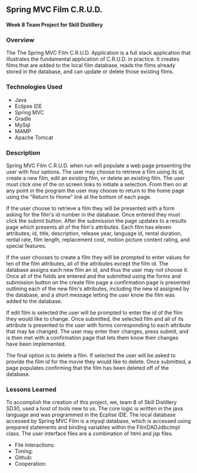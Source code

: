 ## Spring MVC Film C.R.U.D.

#### Week 8 Team Project for Skill Distillery

### Overview
 The The Spring MVC Film C.R.U.D. Application is a full stack application that illustrates the fundamental application of C.R.U.D. in practice. It creates films that are added to the local film database, reads the films already stored in the database, and can update or delete those existing films.

### Technologies Used

* Java
* Eclipse IDE
* Spring MVC
* Gradle
* MySql
* MAMP
* Apache Tomcat

### Description
Spring MVC Film C.R.U.D. when run will populate a web page presenting the user with four options. The user may choose to retrieve a film using its id, create a new film, edit an existing film, or delete an existing film. The user must click one of the on screen links to initiate a selection. From then on at any point in the program the user may choose to return to the home page using the "Return to Home" link at the bottom of each page.

If the user choose to retrieve a film they will be presented with a form asking for the film's id number in the database. Once entered they must click the submit button. After the submission the page updates to a results page which presents all of the film's attributes. Each film has eleven attributes; id, title, description, release year, language id, rental duration, rental rate, film length, replacement cost, motion picture content rating, and special features.

If the user chooses to create a film they will be prompted to enter values for ten of the film attributes, all of the attributes except the film id. The database assigns each new film an id, and thus the user may not choose it. Once all of the fields are entered and the submitted using the forms and submission button on the create film page a confirmation page is presented outlining each of the new film's attributes, including the new id assigned by the database, and a short message letting the user know the film was added to the database.

If edit film is selected the user will be prompted to enter the id of the film they would like to change. Once submitted, the selected film and all of its attribute is presented to the user with forms corresponding to each attribute that may be changed. The user may enter their changes, press submit, and is then met with a confirmation page that lets them know their changes have been implemented.

The final option is to delete a film. If selected the user will be asked to provide the film id for the movie they would like to delete. Once submitted, a page populates confirming that the film has been deleted off of the database. 

### Lessons Learned
 To accomplish the creation of this project, we, team 8 of Skill Distillery SD30, used a host of tools new to us. The core logic is written in the java language and was programmed in the Ecplise IDE. The local database accessed by Spring MVC Film is a mysql database, which is accessed using prepared statements and binding variables within the FilmDAOJdbcImpl class. The user interface files are a combination of html and jsp files.
   * File Interactions:
   * Timing:
   * Github:
   * Cooperation:
